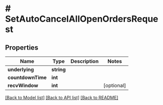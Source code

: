 # # SetAutoCancelAllOpenOrdersRequest

## Properties

Name | Type | Description | Notes
------------ | ------------- | ------------- | -------------
**underlying** | **string** |  |
**countdownTime** | **int** |  |
**recvWindow** | **int** |  | [optional]

[[Back to Model list]](../../README.md#models) [[Back to API list]](../../README.md#endpoints) [[Back to README]](../../README.md)
